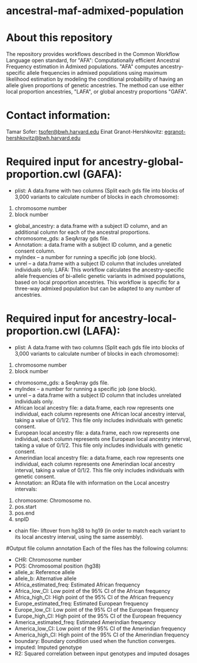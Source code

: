 # ancestral-maf-admixed-population
# About this repository 
The repository provides workflows described in the Common Workflow Language open standard, for "AFA": Computationally efficient Ancestral Frequency estimation in Admixed populations. 
"AFA" computes ancestry-specific allele frequencies in admixed populations using maximum likelihood estimation by modeling the conditional probability of having an allele given proportions of genetic ancestries. The method can use either local proportion ancestries, "LAFA", or global ancestry proportions "GAFA".  
# Contact information: 
Tamar Sofer:  tsofer@bwh.harvard.edu
Einat Granot-Hershkovitz:  egranot-hershkovitz@bwh.harvard.edu
# Required input for ancestry-global-proportion.cwl (GAFA):
-	plist: A data.frame with two columns (Split each gds file into blocks of 3,000 variants to calculate number of blocks in each chromosome):
1.	chromosome number
2.	block number

-	global_ancestry: a data.frame with a subject ID column, and an additional column for each of the ancestral proportions.
-	chromosome_gds: a SeqArray gds file. 
-	Annotation: a data.frame with a subject ID column, and a genetic consent column. 
-	myIndex – a number for running a specific job (one block). 
-	unrel – a data.frame with a subject ID column that includes unrelated individuals only. 
LAFA: This workflow calculates the ancestry-specific allele frequencies of bi-allelic genetic variants in admixed populations, based on local proportion ancestries. This workflow is specific for a three-way admixed population but can be adapted to any number of ancestries. 
# Required input for ancestry-local-proportion.cwl (LAFA):
-	plist: A data.frame with two columns (Split each gds file into blocks of 3,000 variants to calculate number of blocks in each chromosome):
1.	chromosome number
2.	block number
-	chromosome_gds: a SeqArray gds file. 
-	myIndex – a number for running a specific job (one block). 
-	unrel – a data.frame with a subject ID column that includes unrelated individuals only. 
-	African local ancestry file: a data.frame, each row represents one individual, each column represents one African local ancestry interval, taking a value of 0/1/2. This file only includes individuals with genetic consent. 
-	European local ancestry file: a data.frame, each row represents one individual, each column represents one European local ancestry interval, taking a value of 0/1/2. This file only includes individuals with genetic consent. 
-	Amerindian local ancestry file: a data.frame, each row represents one individual, each column represents one Amerindian local ancestry interval, taking a value of 0/1/2. This file only includes individuals with genetic consent. 
-	Annotation: an RData file with information on the Local ancestry intervals:
1.	chromosome: Chromosome no.
2.	pos.start 
3.	pos.end	
4.	snpID

-	chain file- liftover from hg38 to hg19 (in order to match each variant to its local ancestry interval, using the same assembly). 

#Output file column annotation
Each of the files has the following  columns: 
- CHR:	Chromosome number
- POS:	Chromosomal position (hg38)
- allele_a:	Reference allele
- allele_b:	Alternative allele
- Africa_estimated_freq:	Estimated African frequency 
- Africa_low_CI:	Low point of the 95% CI of the African frequency
- Africa_high_CI:	High point of the 95% CI of the African frequency
- Europe_estimated_freq:	Estimated European frequency
- Europe_low_CI:	Low point of the 95% CI of the European frequency 
- Europe_high_CI:	High point of the 95% CI of the European frequency
- America_estimated_freq:	Estimated Amerindian frequency 
- America_low_CI:	Low point of the 95% CI of the Amerindian frequency
- America_high_CI:	High point of the 95% CI of the Amerindian frequency
- boundary:	Boundary condition used when the function converges. 
- imputed:	Imputed genotype
- R2:	Squared correlation between input genotypes and imputed dosages
